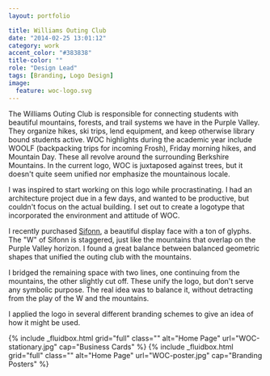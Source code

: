 ```yaml
---
layout: portfolio

title: Williams Outing Club
date: "2014-02-25 13:01:12"
category: work
accent_color: "#383838"
title-color: ""
role: "Design Lead"
tags: [Branding, Logo Design]
image:
  feature: woc-logo.svg
---
```


The Williams Outing Club is responsible for connecting students with beautiful mountains, forests, and trail systems we have in the Purple Valley. They organize hikes, ski trips, lend equipment, and keep otherwise library bound students active. WOC highlights during the academic year include WOOLF (backpacking trips for incoming Frosh), Friday morning hikes, and Mountain Day. These all revolve around the surrounding Berkshire Mountains. In the current logo, WOC is juxtaposed against trees, but it doesn't quite seem unified nor emphasize the mountainous locale.

I was inspired to start working on this logo while procrastinating. I had an architecture project due in a few days, and wanted to be productive, but couldn't focus on the actual building. I set out to create a logotype that incorporated the environment and attitude of WOC.

I recently purchased [Sifonn](http://www.ultratypes.com/product/sifonn-pro), a beautiful display face with a ton of glyphs. The "W" of Sifonn is staggered, just like the mountains that overlap on the Purple Valley horizon.  I found a great balance between balanced geometric shapes that unified the outing club with the mountains. 

I bridged the remaining space with two lines, one continuing from the mountains, the other slightly cut off. These unify the logo, but don't serve any symbolic purpose. The real idea was to balance it, without detracting from the play of the W and the mountains.

I applied the logo in several different branding schemes to give an idea of how it might be used.

{% include _fluidbox.html grid="full" class="" alt="Home Page" url="WOC-stationary.jpg" cap="Business Cards" %}
{% include _fluidbox.html grid="full" class="" alt="Home Page" url="WOC-poster.jpg" cap="Branding Posters" %}


